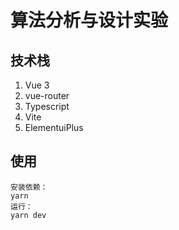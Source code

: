 # 算法分析与设计实验

## 技术栈

1.  Vue 3 
2. vue-router
3. Typescript 
4. Vite
5. ElementuiPlus

## 使用

```
安装依赖：
yarn
运行：
yarn dev
```



